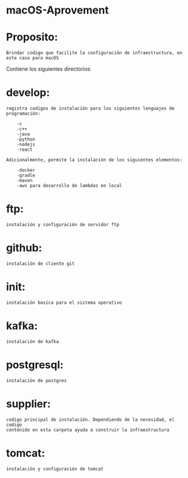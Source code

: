 ﻿# macOS-Aprovement

# Proposito: 

    Brindar codigo que facilite la configuración de infraestructura, en este caso para macOS

Contiene los siguientes directorios:

# develop: 
    registra codigos de instalación para los siguientes lenguajes de programación:

		-c
		-c++
		-java
		-python 
		-nodejs
		-react
 
    Adicionalmente, permite la instalación de los siguientes elementos:

		-docker
		-gradle
		-maven 
		-aws para desarrollo de lambdas en local

# ftp:
    instalación y configuración de servidor ftp
# github: 
    instalación de cliente git 
# init: 
    instalación basica para el sistema operativo 
# kafka: 
    instalación de kafka 
# postgresql:
    instalación de postgres
# supplier:
    codigo principal de instalación. Dependiendo de la necesidad, el codigo 
	contenido en esta carpeta ayuda a construir la infraestructura
# tomcat: 
    instalación y configuración de tomcat

